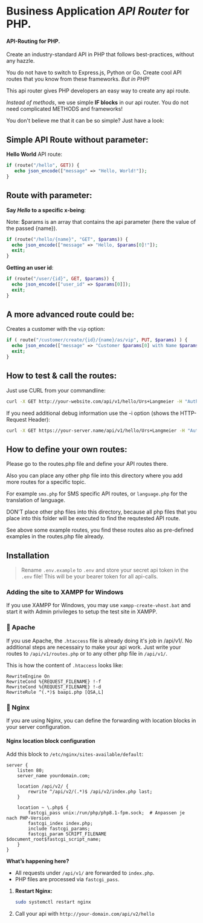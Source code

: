 # Business Application *API Router* for PHP.
#### API-Routing for PHP.

Create an industry-standard API in PHP that follows best-practices, without any hazzle.

You do not have to switch to Express.js, Python or Go.
Create cool API routes that you know from these frameworks.
*But in PHP!*

This api router gives PHP developers an easy way to create any api route.

*Instead of methods*, we use simple **IF blocks** in our api router. You do not need complicated METHODS and frameworks!

You don't believe me that it can be so simple? Just have a look:

Simple API Route without parameter:
-------------------------------

**Hello World** API route:

```php
if (route("/hello", GET)) {
   echo json_encode(["message" => "Hello, World!"]);
}
```

Route with parameter:
---------------------

**Say *Hello* to a specific x-being**:

Note: $params is an array that contains the api parameter (here the value of the passed {name}).

```php
if (route("/hello/{name}", "GET", $params)) {
  echo json_encode(["message" => "Hello, $params[0]!"]);
  exit;
}
```

**Getting an user id**:
```php
if (route("/user/{id}", GET, $params)) {
  echo json_encode(["user_id" => $params[0]]);
  exit;
}
```

A more advanced route could be:
-------------------------------

Creates a customer with the `vip` option:

```php
if ( route("/customer/create/{id}/{name}/as/vip", PUT, $params) ) {
  echo json_encode(["message" => "Customer $params[0] with Name $params[1] was created as VIP."]);
  exit;
}
```


## How to test & call the routes:

Just use CURL from your commandline:
```bash
curl -X GET http://your-website.com/api/v1/hello/Urs+Langmeier -H "Authorization: Bearer your-secret-token"
```

If you need additional debug information use the -i option (shows the HTTP-Request Header):
```bash
curl -X GET https://your-server.name/api/v1/hello/Urs+Langmeier -H "Authorization: Bearer your-secret-token" -i
```


## How to define your own routes:
  
Please go to the routes.php file and define your API routes there.

Also you can place any other php file into this directory where you add
more routes for a specific topic.

For example `sms.php` for SMS specific API routes, or `language.php` for
the translation of language.

DON'T place other php files into this directory, because all php files that
you place into this folder will be executed to find the requtested API route.

See above some example routes, you find these routes also as pre-defined examples
in the routes.php file already.



## Installation

>Rename `.env.example` to `.env` and store your secret api token in the `.env` file! This will be your bearer token for all api-calls.


### Adding the site to XAMPP for Windows

If you use XAMPP for Windows, you may use `xampp-create-vhost.bat` and start it with Admin privileges
to setup the test site in XAMPP.


### 📌 Apache

If you use Apache, the `.htaccess` file is already doing it's job in /api/v1/. No additional steps are necessairy to make your api work.
Just write your routes to `/api/v1/routes.php` or to any other php file in `/api/v1/`.

This is how the content of `.htaccess` looks like:

```
RewriteEngine On
RewriteCond %{REQUEST_FILENAME} !-f
RewriteCond %{REQUEST_FILENAME} !-d
RewriteRule ^(.*)$ baapi.php [QSA,L]
```

### 📌 Nginx

If you are using Nginx, you can define the forwarding with location blocks in your server configuration.

#### Nginx location block configuration

Add this block to `/etc/nginx/sites-available/default`:

```
server {
    listen 80;
    server_name yourdomain.com;

    location /api/v2/ {
        rewrite ^/api/v2/(.*)$ /api/v2/index.php last;
    }

    location ~ \.php$ {
        fastcgi_pass unix:/run/php/php8.1-fpm.sock;  # Anpassen je nach PHP-Version
        fastcgi_index index.php;
        include fastcgi_params;
        fastcgi_param SCRIPT_FILENAME $document_root$fastcgi_script_name;
    }
}
```

**What’s happening here?**

- All requests under `/api/v1/` are forwarded to `index.php`.  
- PHP files are processed via `fastcgi_pass`.

1. **Restart Nginx:**

   ```bash
   sudo systemctl restart nginx
   ```

2. Call your api with `http://your-domain.com/api/v2/hello`


